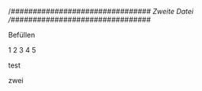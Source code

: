 /*################################
Zweite Datei
/*################################

Befüllen

1
2
3
4
5

test


zwei
